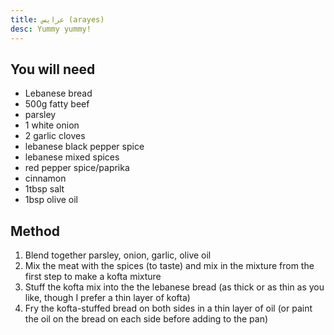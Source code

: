 ```yaml
---
title: عرايس (arayes)
desc: Yummy yummy!
---
```


## You will need

- Lebanese bread
- 500g fatty beef
- parsley
- 1 white onion
- 2 garlic cloves
- lebanese black pepper spice
- lebanese mixed spices
- red pepper spice/paprika
- cinnamon 
- 1tbsp salt
- 1bsp olive oil

## Method

1. Blend together parsley, onion, garlic, olive oil
2. Mix the meat with the spices (to taste) and mix in the mixture from the first step to make a kofta mixture
3. Stuff the kofta mix into the the lebanese bread (as thick or as thin as you like, though I prefer a thin layer of kofta)
4. Fry the kofta-stuffed bread on both sides in a thin layer of oil (or paint the oil on the bread on each side before adding to the pan)